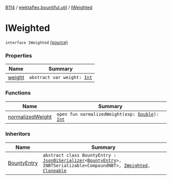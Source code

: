 [B114](../../index.md) / [ejektaflex.bountiful.util](../index.md) / [IWeighted](./index.md)

# IWeighted

`interface IWeighted` [(source)](https://github.com/ejektaflex/Bountiful/tree/develop/src/main/kotlin/ejektaflex/bountiful/util/IWeighted.kt#L7)

### Properties

| Name | Summary |
|---|---|
| [weight](weight.md) | `abstract var weight: `[`Int`](https://kotlinlang.org/api/latest/jvm/stdlib/kotlin/-int/index.html) |

### Functions

| Name | Summary |
|---|---|
| [normalizedWeight](normalized-weight.md) | `open fun normalizedWeight(exp: `[`Double`](https://kotlinlang.org/api/latest/jvm/stdlib/kotlin/-double/index.html)`): `[`Int`](https://kotlinlang.org/api/latest/jvm/stdlib/kotlin/-int/index.html) |

### Inheritors

| Name | Summary |
|---|---|
| [BountyEntry](../../ejektaflex.bountiful.data.bounty/-bounty-entry/index.md) | `abstract class BountyEntry : `[`JsonBiSerializer`](../../ejektaflex.bountiful.data.json/-json-bi-serializer/index.md)`<`[`BountyEntry`](../../ejektaflex.bountiful.data.bounty/-bounty-entry/index.md)`>, INBTSerializable<CompoundNBT>, `[`IWeighted`](./index.md)`, `[`Cloneable`](https://kotlinlang.org/api/latest/jvm/stdlib/kotlin/-cloneable/index.html) |
